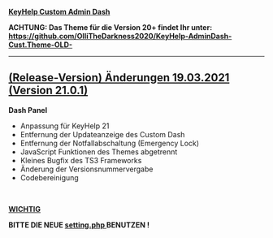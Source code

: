 <u> <b> KeyHelp Custom Admin Dash </b> </u>

<b> ACHTUNG: Das Theme für die Version 20+ findet Ihr unter: https://github.com/OlliTheDarkness2020/KeyHelp-AdminDash-Cust.Theme-OLD- </b>

<hr>

<h2> <b> <u> (Release-Version) Änderungen 19.03.2021 (Version 21.0.1) </u> </b> </h2>

<b> Dash Panel </b>
<ul>
<li> Anpassung für KeyHelp 21 </li>

<li> Entfernung der Updateanzeige des Custom Dash </li>

<li> Entfernung der Notfallabschaltung (Emergency Lock) </li>

<li> JavaScript Funktionen des Themes abgetrennt </li>

<li> Kleines Bugfix des TS3 Frameworks </li>

<li> Änderung der Versionsnummervergabe </li>

<li> Codebereinigung </li>
</ul>

<br>

<b> <u> WICHTIG </u> </b>

<b> BITTE DIE NEUE <u> setting.php </u> BENUTZEN ! </b>
